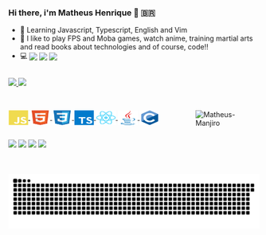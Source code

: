 ### Hi there, i'm Matheus Henrique 👋 🇧🇷

- 🌱 Learning Javascript, Typescript, English and Vim
- 🤩 I like to play FPS and Moba games, watch anime, training martial arts and read books about technologies and of course, code!!
- 💻 <img align="center" src="https://img.shields.io/badge/Ubuntu-E95420?style=for-the-badge&logo=ubuntu&logoColor=white"> <img align="center" src="https://img.shields.io/badge/Windows-0078D6?style=for-the-badge&logo=windows&logoColor=white"> <img align="center" src="https://img.shields.io/badge/Arch_Linux-1793D1?style=for-the-badge&logo=arch-linux&logoColor=white">

##

<div style="display: flex">
  <a href="https://github.com/mathstylish">
  <img height="177em" src="https://github-readme-stats.vercel.app/api?username=mathstylish&show_icons=true&theme=tokyonight&include_all_commits=true&count_private=true"/>
  <img heigth="230em" src="https://github-readme-stats.vercel.app/api/top-langs/?username=mathstylish&layout=compact&langs_count=7&theme=tokyonight"/>
</div>

##
  
<div style="display: inline_block"><br>
  <img align="center" alt="Matheus-Js" height="30" width="40" src="https://raw.githubusercontent.com/devicons/devicon/master/icons/javascript/javascript-plain.svg">
  <img align="center" alt="Matheus-HTML" height="30" width="40" src="https://raw.githubusercontent.com/devicons/devicon/master/icons/html5/html5-original.svg">
  <img align="center" alt="Matheus-CSS" height="30" width="40" src="https://raw.githubusercontent.com/devicons/devicon/master/icons/css3/css3-original.svg">
  <img align="center" alt="Matheus-Ts" height="30" width="40" src="https://raw.githubusercontent.com/devicons/devicon/master/icons/typescript/typescript-plain.svg">
  <img align="center" alt="Matheus-React" height="30" width="40" src="https://raw.githubusercontent.com/devicons/devicon/master/icons/react/react-original.svg">
  <img align="center" alt="Matheus-Java" height="30" width="40" src="https://raw.githubusercontent.com/devicons/devicon/master/icons/java/java-original.svg">
  <img align="center" alt="Matheus-C" height="30" width="40" src="https://raw.githubusercontent.com/devicons/devicon/master/icons/c/c-original.svg">
  <img align="right" alt="Matheus-Manjiro" height="128" width="128" src="https://cdn.discordapp.com/attachments/732623193046646936/877591924209487872/manjiro.gif">
</div>

##
  
<div>
  <a href = "mailto:matheus.hpp135@gmail.com"><img src="https://img.shields.io/badge/Gmail-D14836?style=for-the-badge&logo=gmail&logoColor=white" target="_blank"></a>
  <a href="https://www.linkedin.com/in/matheus3t" target="_blank"><img src="https://img.shields.io/badge/-LinkedIn-%230077B5?style=for-the-badge&logo=linkedin&logoColor=white"   target="_blank"></a>
  <a href="https://discord.gg/JF6crhSH" target="_blank"><img src="https://img.shields.io/badge/Discord-7289DA?style=for-the-badge&logo=discord&logoColor=white" target="_blank"></a>
  <a href="https://instagram.com/math.stylish" target="_blank"><img src="https://img.shields.io/badge/-Instagram-%23E4405F?style=for-the-badge&logo=instagram&logoColor=white" target="_blank"></a>
 
![Snake animation](https://github.com/mathstylish/mathstylish/blob/output/github-contribution-grid-snake.svg)
</div>
